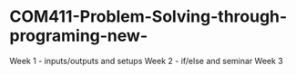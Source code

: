 # COM411-Problem-Solving-through-programing-new-

Week 1 - inputs/outputs and setups
Week 2 - if/else and seminar
Week 3
